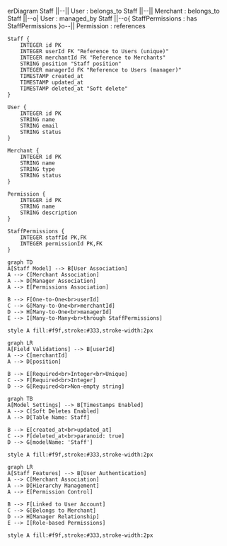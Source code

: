 erDiagram
    Staff ||--|| User : belongs_to
    Staff ||--|| Merchant : belongs_to
    Staff ||--o| User : managed_by
    Staff ||--o{ StaffPermissions : has
    StaffPermissions }o--|| Permission : references

    Staff {
        INTEGER id PK
        INTEGER userId FK "Reference to Users (unique)"
        INTEGER merchantId FK "Reference to Merchants"
        STRING position "Staff position"
        INTEGER managerId FK "Reference to Users (manager)"
        TIMESTAMP created_at
        TIMESTAMP updated_at
        TIMESTAMP deleted_at "Soft delete"
    }

    User {
        INTEGER id PK
        STRING name
        STRING email
        STRING status
    }

    Merchant {
        INTEGER id PK
        STRING name
        STRING type
        STRING status
    }

    Permission {
        INTEGER id PK
        STRING name
        STRING description
    }

    StaffPermissions {
        INTEGER staffId PK,FK
        INTEGER permissionId PK,FK
    }

    graph TD
    A[Staff Model] --> B[User Association]
    A --> C[Merchant Association]
    A --> D[Manager Association]
    A --> E[Permissions Association]

    B --> F[One-to-One<br>userId]
    C --> G[Many-to-One<br>merchantId]
    D --> H[Many-to-One<br>managerId]
    E --> I[Many-to-Many<br>through StaffPermissions]

    style A fill:#f9f,stroke:#333,stroke-width:2px

    graph LR
    A[Field Validations] --> B[userId]
    A --> C[merchantId]
    A --> D[position]
    
    B --> E[Required<br>Integer<br>Unique]
    C --> F[Required<br>Integer]
    D --> G[Required<br>Non-empty string]

    graph TB
    A[Model Settings] --> B[Timestamps Enabled]
    A --> C[Soft Deletes Enabled]
    A --> D[Table Name: Staff]
    
    B --> E[created_at<br>updated_at]
    C --> F[deleted_at<br>paranoid: true]
    D --> G[modelName: 'Staff']

    style A fill:#f9f,stroke:#333,stroke-width:2px

    graph LR
    A[Staff Features] --> B[User Authentication]
    A --> C[Merchant Association]
    A --> D[Hierarchy Management]
    A --> E[Permission Control]
    
    B --> F[Linked to User Account]
    C --> G[Belongs to Merchant]
    D --> H[Manager Relationship]
    E --> I[Role-based Permissions]

    style A fill:#f9f,stroke:#333,stroke-width:2px

    